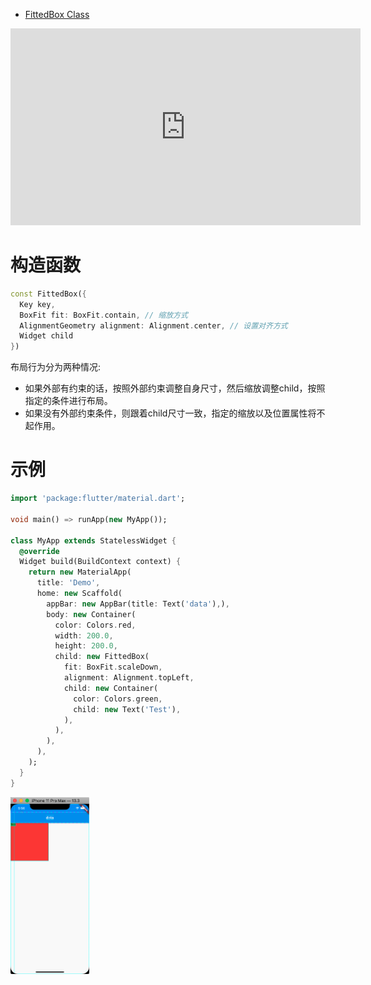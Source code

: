 
* [FittedBox Class](https://api.flutter.dev/flutter/widgets/FittedBox-class.html)

<iframe width="560" height="315" src="https://www.youtube.com/embed/T4Uehk3_wlY" frameborder="0" allow="accelerometer; autoplay; encrypted-media; gyroscope; picture-in-picture" allowfullscreen></iframe>

# 构造函数

```dart
const FittedBox({
  Key key,
  BoxFit fit: BoxFit.contain, // 缩放方式
  AlignmentGeometry alignment: Alignment.center, // 设置对齐方式
  Widget child
})
```

布局行为分为两种情况:

* 如果外部有约束的话，按照外部约束调整自身尺寸，然后缩放调整child，按照指定的条件进行布局。
* 如果没有外部约束条件，则跟着child尺寸一致，指定的缩放以及位置属性将不起作用。

# 示例

```dart
import 'package:flutter/material.dart';

void main() => runApp(new MyApp());

class MyApp extends StatelessWidget {
  @override
  Widget build(BuildContext context) {
    return new MaterialApp(
      title: 'Demo',
      home: new Scaffold(
        appBar: new AppBar(title: Text('data'),),
        body: new Container(
          color: Colors.red,
          width: 200.0,
          height: 200.0,
          child: new FittedBox(
            fit: BoxFit.scaleDown,
            alignment: Alignment.topLeft,
            child: new Container(
              color: Colors.green,
              child: new Text('Test'),
            ),
          ),
        ),
      ),
    );
  }
}
```

<img src="/assets/images/flutter/35.png" width = "25%" height = "25%"/>